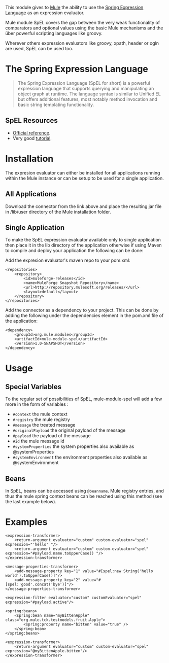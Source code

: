 This module gives to [Mule](http://www.mulesoft.org/what-mule-esb) the ability to use the [Spring Expression Language](http://static.springsource.org/spring/docs/3.0.5.RELEASE/reference/expressions.html) as an expression evaluator. 

Mule module SpEL covers the gap between the very weak functionality of comparators and optional values using the basic Mule mechanisms and the über powerful scripting languages like groovy.

Wherever others expression evaluators like groovy, xpath, header or ogln are used, SpEL can be used too.

# The Spring Expression Language
> The Spring Expression Language (SpEL for short) is a powerful expression language that supports querying and manipulating an object graph at runtime. The language syntax is similar to Unified EL but offers additional features, most notably method invocation and basic string templating functionality.

## SpEL Resources
* [Official reference](http://static.springsource.org/spring/docs/current/spring-framework-reference/html/expressions.html).
* Very good [tutorial](http://dhruba.name/2009/12/30/spring-expression-language-spel-primer/).

# Installation
The expresion evaluator can either be installed for all applications running within the Mule instance or can be setup to be used for a single application.

## All Applications
Download the connector from the link above and place the resulting jar file in /lib/user directory of the Mule installation folder.

## Single Application
To make the SpEL expression evaluator available only to single application then place it in the	lib directory of the application otherwise if using Maven to compile and deploy your application the following can be done:

Add the expresion evaluator's maven repo to your pom.xml:

	<repositories>
	    <repository>
	        <id>muleforge-releases</id>
	        <name>MuleForge Snapshot Repository</name>
	        <url>http://repository.mulesoft.org/releases/</url>
	        <layout>default</layout>
	    </repository>
	</repositories>

Add the connector as a dependency to your project. This can be done by adding the following under the dependencies element in the pom.xml file of the application:

	<dependency>
	    <groupId>org.mule.modules</groupId>
	    <artifactId>mule-module-spel</artifactId>
	    <version>1.0-SNAPSHOT</version>
	</dependency>

# Usage
## Special Variables
To the regular set of possibilities of SpEL, mule-module-spel will add a few more in the form of variables :

* `#context` the mule context
* `#registry`	the mule registry
* `#message`	the treated message
* `#originalPayload`	the original payload of the message
* `#payload`	the payload of the message
* `#id`	the mule message id
* `#systemProperties` the system properties also available as @systemProperties
* `#systemEnvironment` the environment properties also available as @systemEnvironment

## Beans
In SpEL, beans can be accessed using `@beanname`. Mule registry entries, and thus the mule spring context beans can be reached using this method (see the last example below).

# Examples
    <expression-transformer>
        <return-argument evaluator="custom" custom-evaluator="spel" expression="'hello' "/>
        <return-argument evaluator="custom" custom-evaluator="spel" expression="#payload.name.toUpperCase() "/>
    </expression-transformer>

    <message-properties-transformer>
        <add-message-property key="1" value="#[spel:new String('hello world').toUpperCase()]"/>
        <add-message-property key="2" value="#[spel:'good'.concat('bye')]"/>
    </message-properties-transformer>

    <expression-filter evaluator="custom" customEvaluator="spel" expression="#payload.active"/>

    <spring:beans>
        <spring:bean name="myBittenApple" class="org.mule.tck.testmodels.fruit.Apple">
            <spring:property name="bitten" value="true" />
        </spring:bean>
    </spring:beans>

    <expression-transformer>
        <return-argument evaluator="custom" custom-evaluator="spel" expression="@myBittenApple.bitten"/>
    </expression-transformer>


